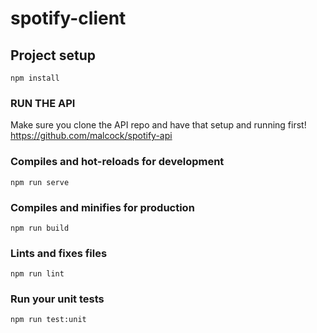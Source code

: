 # spotify-client

## Project setup
```
npm install
```
### RUN THE API
Make sure you clone the API repo and have that setup and running first!
https://github.com/malcock/spotify-api

### Compiles and hot-reloads for development
```
npm run serve
```

### Compiles and minifies for production
```
npm run build
```

### Lints and fixes files
```
npm run lint
```

### Run your unit tests
```
npm run test:unit
```
